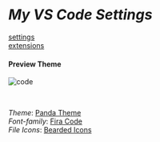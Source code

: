 # _My VS Code Settings_

[settings](https://github.com/murillo-nahas/vscode-settings/blob/main/vscode/settings.json) <br>
[extensions](https://github.com/murillo-nahas/vscode-settings/blob/main/vscode/extensions.json)

#### Preview Theme

![code](https://user-images.githubusercontent.com/71032453/206233322-52fad9df-2f5b-4228-891d-003eed3daae0.png)

<br>

_Theme_: [Panda Theme](https://marketplace.visualstudio.com/items?itemName=tinkertrain.theme-panda) <br>
_Font-family_: [Fira Code](https://github.com/tonsky/FiraCode) <br>
_File Icons_: [Bearded Icons](https://marketplace.visualstudio.com/items?itemName=BeardedBear.beardedicons) <br>
